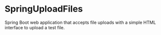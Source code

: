 # SpringUploadFiles
Spring Boot web application that accepts file uploads with a simple HTML interface to upload a test file.
